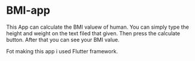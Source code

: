 # BMI-app
This App can calculate the BMI valuew of human.
You can simply type the height and weight on the text filed that given.
Then press the calculate button.
After that you can see your BMI value.

Fot making this app i used Flutter framework.
